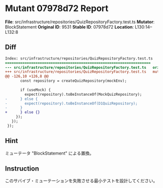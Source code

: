 # Mutant 07978d72 Report

**File**: src/infrastructure/repositories/QuizRepositoryFactory.test.ts
**Mutator**: BlockStatement
**Original ID**: 9531
**Stable ID**: 07978d72
**Location**: L130:14–L132:8

## Diff

```diff
Index: src/infrastructure/repositories/QuizRepositoryFactory.test.ts
===================================================================
--- src/infrastructure/repositories/QuizRepositoryFactory.test.ts	original
+++ src/infrastructure/repositories/QuizRepositoryFactory.test.ts	mutated #9531
@@ -126,10 +126,8 @@
       const repository = createQuizRepository(mockEnv);
 
       if (useMock) {
         expect(repository).toBeInstanceOf(MockQuizRepository);
-      } else {
-        expect(repository).toBeInstanceOf(D1QuizRepository);
-      }
+      } else {}
     });
   });
 });
```

## Hint

ミューテータ "BlockStatement" による置換。

## Instruction

このサバイブ・ミューテーションを失敗させる最小テストを設計してください。
